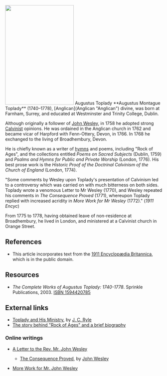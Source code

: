 <img src="http://upload.wikimedia.org/wikipedia/commons/thumb/1/1a/AugustusMToplady.jpg/220px-AugustusMToplady.jpg" style="width:220px;height:320px;" />
Augustus Toplady
**Augustus Montague Toplady** (1740–1778),
[Anglican](Anglican "Anglican") divine, was born at Farnham,
Surrey, and educated at Westminster and Trinity College, Dublin.

Although originally a follower of
[John Wesley](John_Wesley "John Wesley"), in 1758 he adopted strong
[Calvinist](Calvinism "Calvinism") opinions. He was ordained in the
Anglican church in 1762 and became vicar of Harpford with
Fenn-Ottery, Devon, in 1766. In 1768 he exchanged to the living of
Broadhembury, Devon.

He is chiefly known as a writer of [hymns](Hymn "Hymn") and poems,
including "Rock of Ages", and the collections entitled
*Poems on Sacred Subjects* (Dublin, 1759) and
*Psalms and Hymns for Public and Private Worship* (London, 1776).
His best prose work is the
*Historic Proof of the Doctrinal Calvinism of the Church of England*
(London, 1774).

"Some comments by Wesley upon Toplady's presentation of Calvinism
led to a controversy which was carried on with much bitterness on
both sides. Toplady wrote a venomous Letter to Mr Wesley (1770),
and Wesley repeated his comments in *The Consequence Proved*
(1771), whereupon Toplady replied with increased acridity in
*More Work for Mr Wesley* (1772)." (*1911 Encyc*)

From 1775 to 1778, having obtained leave of non-residence at
Broadhembury, he lived in London, and ministered at a Calvinist
church in Orange Street.

## References

-   This article incorporates text from the
    [1911 Encyclopædia Britannica](http://en.wikipedia.org/wiki/Encyclopædia_Britannica_Eleventh_Edition "w:Encyclopædia Britannica Eleventh Edition"),
    which is in the public domain.

## Resources

-   *The Complete Works of Augustus Toplady: 1740-1778*. Sprinkle
    Publications, 2003.
    [ISBN 1594420785](http://www.theopedia.com/Special:BookSources/1594420785)

## External links

-   [Toplady and His Ministry](http://www.btinternet.com/~alan.s.flint/toplady/toplady_ryle.htm),
    by [J. C. Ryle](J._C._Ryle "J. C. Ryle")
-   [The story behind "Rock of Ages" and a brief biography](http://www.ensignmessage.com/archives/rockofages.html)

### Online writings

-   [A Letter to the Rev. Mr. John Wesley](http://www.lgmarshall.org/Arminianism/toplady_letterwesley.html)
    -   [The Consequence Proved](http://www.lgmarshall.org/Arminianism/wesley_consequenceproved.html),
        by [John Wesley](John_Wesley "John Wesley")

-   [More Work for Mr. John Wesley](http://www.lgmarshall.org/Arminianism/toplady_morework.html)



